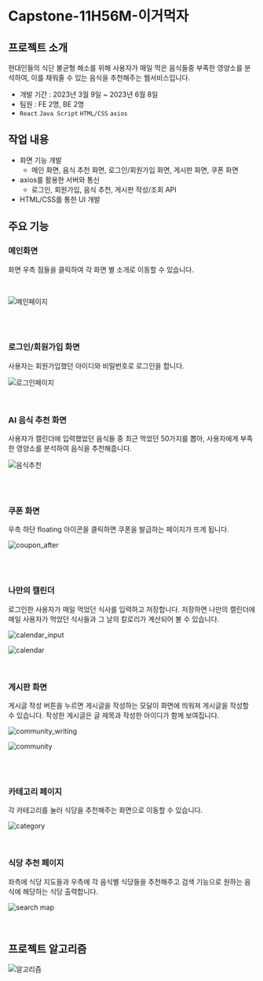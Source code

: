 # Capstone-11H56M-이거먹자

## 프로젝트 소개
현대인들의 식단 불균형 해소를 위해 사용자가 매일 먹은 음식들중 부족한 영양소를 분석하여, 이를 채워줄 수 있는 음식을 추천해주는 웹서비스입니다.
- 개발 기간 : 2023년 3월 9일 ~ 2023년 6월 8일
- 팀원 : FE 2명, BE 2명
- `React` `Java Script` `HTML/CSS` `axios`



## 작업 내용
- 화면 기능 개발
   - 메인 화면, 음식 추천 화면, 로그인/회원가입 화면, 게시판 화면, 쿠폰 화면
- axios를 활용한 서버와 통신
   - 로그인, 회원가입, 음식 추천, 게시판 작성/조회 API
- HTML/CSS를 통한 UI 개발

## 주요 기능
### **메인화면**<br>
화면 우측 점들을 클릭하여 각 화면 별 소개로 이동할 수 있습니다.
 
<br>

![메인페이지](https://github.com/rainnn99/11H56M_Capstone/assets/102869025/97cf0e1c-4074-44cc-b018-adbae0e620df)

<br>
<br>

### **로그인/회원가입 화면**<br>
사용자는 회원가입했던 아이디와 비밀번호로 로그인을 합니다.<br>

![로그인페이지](https://github.com/rainnn99/11H56M_Capstone/assets/102869025/692a5e49-2606-49d4-a915-a782145c2864)

<br>

### **AI 음식 추천 화면**<br>

사용자가 캘린더에 입력했었던 음식들 중 최근 먹었던 50가지를 뽑아, 사용자에게 부족한 영양소를 분석하여 음식을 추천해줍니다. <br>

![음식추천](https://github.com/rainnn99/11H56M_Capstone/assets/102869025/0a1fbcc0-8ed5-472c-82f6-1e9ecb8fd1d3)

<br>


<br>



### **쿠폰 화면**<br>

우측 하단 floating 아이콘을 클릭하면 쿠폰을 발급하는 페이지가 뜨게 됩니다. <br>

![coupon_after](https://github.com/rainnn99/11H56M_Capstone/assets/102869025/2f9922db-500a-4c49-8e5f-b3f674563567)

<br>

<br>


### **나만의 캘린더**<br>

로그인한 사용자가 매일 먹었던 식사를 입력하고 저장합니다. 저장하면 나만의 캘린더에 매일 사용자가 먹었던 식사들과 그 날의 칼로리가 계산되어 볼 수 있습니다. <br>


![calendar_input](https://github.com/rainnn99/11H56M_Capstone/assets/102869025/094e7a17-d03a-4baa-85fd-1a9c1c341b0f)<br>

![calendar](https://github.com/rainnn99/11H56M_Capstone/assets/102869025/2363af0f-7a7c-48c1-8ed4-4af885359baa)
<br>

<br>



### **게시판 화면**<br>
게시글 작성 버튼을 누르면 게시글을 작성하는 모달이 화면에 띄워져 게시글을 작성할 수 있습니다. 작성한 게시글은 글 제목과 작성한 아이디가 함께 보여집니다. <br>

![community_writing](https://github.com/rainnn99/11H56M_Capstone/assets/102869025/9ef70ee3-fd6d-4e2e-a668-c7ed01589d01)<br>

![community](https://github.com/rainnn99/11H56M_Capstone/assets/102869025/de64bdac-7c91-4b34-86f1-29010696b110)

<br>

<br>


### **카테고리 페이지**<br> 
각 카테고리를 눌러 식당을 추천해주는 화면으로 이동할 수 있습니다. <br>

![category](https://github.com/rainnn99/11H56M_Capstone/assets/102869025/4c37e4fd-dee2-4d88-a1cf-ecc516858040)
<br>

<br>


### **식당 추천 페이지**<br>

좌측에 식당 지도들과 우측에 각 음식별 식당들을 추천해주고 검색 기능으로 원하는 음식에 해당하는 식당 출력합니다. <br>

![search map](https://github.com/rainnn99/11H56M_Capstone/assets/102869025/a28c25a7-4c6a-4bc6-ba2b-98fe8e75be07)
<br>

<br>

## 프로젝트 알고리즘<br>

![알고리즘](https://github.com/rainnn99/11H56M_Capstone/assets/102869025/96d32f3f-270f-42ce-b7b3-e55415537d2a)

<br>

